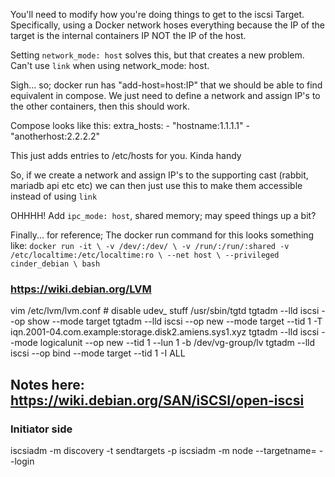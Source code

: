 You'll need to modify how you're doing things to get to the iscsi Target.
Specifically, using a Docker network hoses everything because the IP of the
target is the internal containers IP NOT the IP of the host.

Setting `network_mode: host` solves this, but that creates a new problem.
Can't use `link` when using network_mode: host.

Sigh... so; docker run has "add-host=host:IP" that we should be able to find
equivalent in compose.  We just need to define a network and assign IP's to the
other containers, then this should work.

Compose looks like this:
    extra_hosts:
      - "hostname:1.1.1.1"
      - "anotherhost:2.2.2.2"

This just adds entries to /etc/hosts for you.  Kinda handy

So, if we create a network and assign IP's to the supporting cast (rabbit,
mariadb api etc etc) we can then just use this to make them accessible instead
of using `link`

OHHHH!  Add `ipc_mode: host`, shared memory; may speed things up a bit?

Finally... for reference;  The docker run command for this looks something
like:
    `docker run -it \
    -v /dev/:/dev/ \
    -v /run/:/run/:shared -v
    /etc/localtime:/etc/localtime:ro \
    --net host \
    --privileged cinder_debian \
    bash`

### https://wiki.debian.org/LVM
vim /etc/lvm/lvm.conf
    # disable udev_ stuff
/usr/sbin/tgtd
tgtadm --lld iscsi --op show --mode target
tgtadm --lld iscsi --op new --mode target --tid 1 -T iqn.2001-04.com.example:storage.disk2.amiens.sys1.xyz
tgtadm --lld iscsi --mode logicalunit --op new --tid 1 --lun 1 -b /dev/vg-group/lv
tgtadm --lld iscsi --op bind --mode target --tid 1 -I ALL

##  Notes here:  https://wiki.debian.org/SAN/iSCSI/open-iscsi

### Initiator side
iscsiadm -m discovery -t sendtargets -p <portalip>
iscsiadm -m node --targetname=<targetname> --login

